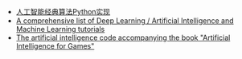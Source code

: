 - [人工智能经典算法Python实现](https://github.com/lufo816/ArtificialIntelligence)
- [A comprehensive list of Deep Learning / Artificial Intelligence and Machine Learning tutorials](https://github.com/TarrySingh/Artificial-Intelligence-Deep-Learning-Machine-Learning-Tutorials)
- [The artificial intelligence code accompanying the book "Artificial Intelligence for Games"](https://github.com/idmillington/aicore)
